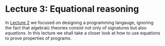 # Lecture 3: Equational reasoning

In [Lecture 2](lecture-2.md) we focused on designing a programming langauge,
ignoring the fact that algebraic theories consist not only of signatures but
also *equations*. In this lecture we shall take a closer look at how to use
equations to prove properties of programs.

